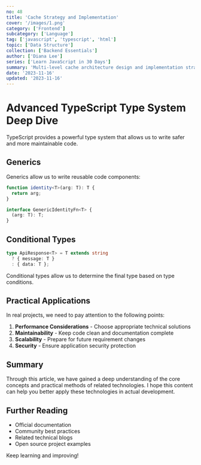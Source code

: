 ```yaml
---
no: 48
title: 'Cache Strategy and Implementation'
cover: '/images/1.png'
category: ['Frontend']
subcategory: ['Language']
tag: ['javascript', 'typescript', 'html']
topic: ['Data Structure']
collection: ['Backend Essentials']
author: ['Diana Lee']
series: ['Learn JavaScript in 30 Days']
summary: 'Multi-level cache architecture design and implementation strategies.'
date: '2023-11-16'
updated: '2023-11-16'
---
```


# Advanced TypeScript Type System Deep Dive

TypeScript provides a powerful type system that allows us to write safer and more maintainable code.

## Generics

Generics allow us to write reusable code components:

```typescript
function identity<T>(arg: T): T {
  return arg;
}

interface GenericIdentityFn<T> {
  (arg: T): T;
}
```

## Conditional Types

```typescript
type ApiResponse<T> = T extends string 
  ? { message: T } 
  : { data: T };
```

Conditional types allow us to determine the final type based on type conditions.

## Practical Applications

In real projects, we need to pay attention to the following points:

1. **Performance Considerations** - Choose appropriate technical solutions
2. **Maintainability** - Keep code clean and documentation complete
3. **Scalability** - Prepare for future requirement changes
4. **Security** - Ensure application security protection

## Summary

Through this article, we have gained a deep understanding of the core concepts and practical methods of related technologies. I hope this content can help you better apply these technologies in actual development.

## Further Reading

- Official documentation
- Community best practices
- Related technical blogs
- Open source project examples

Keep learning and improving!